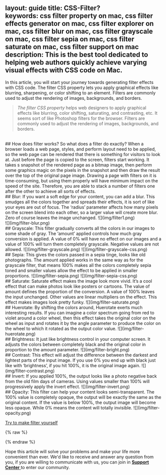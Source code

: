 layout: guide
title: CSS-Filter?  
keywords: css filter property on mac, css filter effects generator on mac, css filter explorer on mac, css filter blur on mac, css filter grayscale on mac, css filter sepia on mac, css filter saturate on mac, css filter support on mac
description: This is the best tool dedicated to helping web authors quickly achieve varying visual effects with CSS code on Mac. 
---

In this article, you will start your journey towards generating filter effects with CSS code. The filter CSS property lets you apply graphical effects like blurring, sharpening, or color shifting to an element. Filters are commonly used to adjust the rendering of images, backgrounds, and borders.
>*The filter CSS property* helps web designers to apply graphical effects like blurring, color shifting, saturating, and contrasting, etc. It seems sort of like Photoshop filters for the browser. Filters are commonly used to adjust the rendering of images, backgrounds, and borders.


<br>
## How does filter works?
So what does a filter do exactly? When a browser loads a web page, styles, and perform layout need to be applied, so the web page can be rendered that there is something for visitors to look at. Just before the page is copied to the screen, filters start working. It takes s snapshot of the rendered page as a bitmap image, then perform some graphics magic on the pixels in the snapshot and then draw the result over the top of the original page image. Drawing a page with filters on it is time-consuming, but using them properly will have minimum impact on the speed of the site. Therefore, you are able to stack a number of filters one after the other to achieve all sorts of effects.


<br>
## Blur: 
If you want a soft edge for your content, you can add a blur. This smudges all the colors together and spreads their effects, it is sort of like your eyes are out of focus. The ‘radius’ parameter affects how many pixels on the screen blend into each other, so a larger value will create more blur. Zero of course leaves the image unchanged.
![](img/filter1.png)<br>![](img/filter-blur.png)
<br>
## Grayscale: 
This filter gradually converts all the colors in our images to some shade of gray. The ‘amount’ applied controls how much gray conversion is applied. A value of 0% will have no effect on our images and a value of 100% will turn them completely grayscale. Negative values are not allowed.
![](img/filter-grayscale.png) 
![](img/filter-grayscale-css.png)
<br>
## Sepia: 
This gives the colors passed in a sepia tinge, looks like old photographs. The amount applied works in the same way as for the grayscale filter, that means 100% makes all the colors completely sepia toned and smaller values allow the effect to be applied in smaller proportions.
![](img/filter-sepia.png)
![](img/filter-sepia-css.png)
<br>
## Saturate: 
Saturate effect makes the image look more vivid. It’s a cool effect that can make photos look like posters or cartoons. The value of amount defines the proportion of the conversion. A value of 100% leaves the input unchanged. Other values are linear multipliers on the effect. This effect makes images look pretty funky.
![](img/filter-saturate.png)
<br>
## Huerotate: 
By shifting the colors around, Huerotate exerts much interesting results. If you can imagine a color spectrum going from red to violet around a color wheel, then this effect takes the original color on the wheel as input and rotates it by the angle parameter to produce the color on the wheel to which it rotated as the output color value. 
![](img/filter-huerotate.png)
<br>
## Brightness: 
It just like brightness control in your computer screen. It adjusts the colors between completely black and the original color in proportion to the amount parameter. 
![](img/filter-bright.png)
<br>
## Contrast: 
This effect will adjust the difference between the darkest and lightest parts of the input image. If you use 0% you end up with black just like with ‘brightness’, if you hit 100%, it is the original image again.
![](img/filter-contrast.png)
<br>
## Invert: 
If you applied 100%, the output looks like a photo negative back from the old film days of cameras. Using values smaller than 100% will progressively apply the invert effect.
![](img/filter-invert.png)
<br>
## Opacity: 
This filter can help your content looks semi-transparent. The 100% value is completely opaque, the output will be exactly the same as the original content. If the value is below 100%, the output image will become less opaque. While 0% means the content will totally invisible.
![](img/filter-opacity.png)
<br>

<p><a href="https://gmagon.com/products/store/gmagon_css_maker/" target="_blank" class="button padding20">Try to make filter yourself</a></p>

{% raw %}
<link rel="stylesheet" href="./css/page.common.css">
{% endraw %}


Hope this article will solve your problems and make your life more convenient than ever. We'd like to receive and answer any question from you, if you are willing to communicate with us, you can join in <a href="https://gitter.im/Gmagon/support" target="_blank"> <strong>Support Center</strong> </a> to enter our community. 

